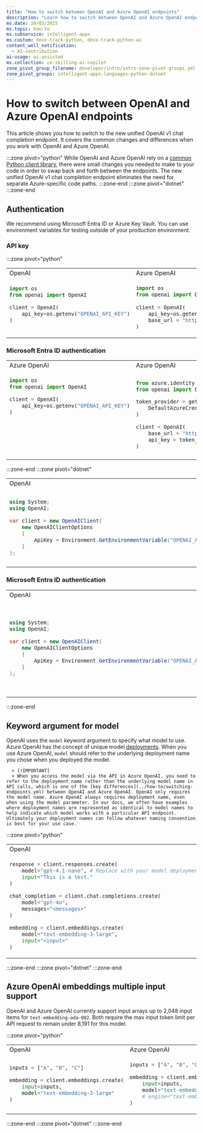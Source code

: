 ```yaml
---
title: "How to switch between OpenAI and Azure OpenAI endpoints"
description: "Learn how to switch between OpenAI and Azure OpenAI endpoints in your application."
ms.date: 10/03/2025
ms.topic: how-to 
ms.subservice: intelligent-apps
ms.custom: devx-track-python, devx-track-python-ai
content_well_notification: 
  - AI-contribution
ai-usage: ai-assisted
ms.collection: ce-skilling-ai-copilot
zone_pivot_group_filename: developer/intro/intro-zone-pivot-groups.yml
zone_pivot_groups: intelligent-apps-languages-python-dotnet
---
```

# How to switch between OpenAI and Azure OpenAI endpoints

This article shows you how to switch to the new unified OpenAI v1 chat completion endpoint. It covers the common changes and differences when you work with OpenAI and Azure OpenAI.

:::zone pivot="python"
While OpenAI and Azure OpenAI rely on a [common Python client library](https://github.com/openai/openai-python), there were small changes you needed to make to your code in order to swap back and forth between the endpoints. The new unified OpenAI v1 chat completion endpoint eliminates the need for separate Azure-specific code paths.
:::zone-end
:::zone pivot="dotnet"
:::zone-end

## Authentication

We recommend using Microsoft Entra ID or Azure Key Vault. You can use environment variables for testing outside of your production environment.

### API key
:::zone pivot="python"
<table>
<tr>
<td> OpenAI </td> <td> Azure OpenAI</td>
</tr>
<tr>
<td>

```python
import os
from openai import OpenAI

client = OpenAI(
    api_key=os.getenv("OPENAI_API_KEY")
)



```

</td>
<td>

```python
import os
from openai import OpenAI
    
client = OpenAI(
    api_key=os.getenv("AZURE_OPENAI_API_KEY"),  
    base_url = "https://YOUR-RESOURCE-NAME.openai.azure.com/openai/v1/"
)
```

</td>
</tr>
</table>

<a name='azure-active-directory-authentication'></a>

### Microsoft Entra ID authentication

<table>
<tr>
<td> Azure OpenAI </td> <td> Azure OpenAI </td>
</tr>
<tr>
<td>

```python
import os
from openai import OpenAI

client = OpenAI(
    api_key=os.getenv("OPENAI_API_KEY")
)








```

</td>
<td>

```python
from azure.identity import DefaultAzureCredential, get_bearer_token_provider
from openai import OpenAI

token_provider = get_bearer_token_provider(
    DefaultAzureCredential(), "https://cognitiveservices.azure.com/.default"
)

client = OpenAI(
    base_url = "https://YOUR-RESOURCE-NAME.openai.azure.com/openai/v1/", 
    api_key = token_provider,
)
```

</td>
</tr>
</table>

:::zone-end
:::zone pivot="dotnet"
<table>
<tr>
<td> OpenAI </td> <td> Azure OpenAI</td>
</tr>
<tr>
<td>

```csharp
using System;
using OpenAI;

var client = new OpenAIClient(
    new OpenAIClientOptions
    {
        ApiKey = Environment.GetEnvironmentVariable("OPENAI_API_KEY")
    }
);

```

</td>
<td>

```csharp
using System;
using OpenAI;

var client = new OpenAIClient(
    new OpenAIClientOptions
    {
        ApiKey = Environment.GetEnvironmentVariable("AZURE_OPENAI_API_KEY"),
        BaseUri = new Uri("https://YOUR-RESOURCE-NAME.openai.azure.com/openai/v1/")
    }
);

```
</tr>
</table>

### Microsoft Entra ID authentication

<table>
<tr>
<td> OpenAI </td> <td> Azure OpenAI </td>
</tr>
<tr>
<td>

```csharp
using System;
using OpenAI;

var client = new OpenAIClient(
    new OpenAIClientOptions
    {
        ApiKey = Environment.GetEnvironmentVariable("OPENAI_API_KEY")
    }
);

```
</td>
<td>

```csharp
using System;
using Azure.Identity;
using OpenAI;

var credential = new DefaultAzureCredential();

var client = new OpenAIClient(
    new OpenAIClientOptions
    {
        Credential = credential,
        BaseUri = new Uri("https://YOUR-RESOURCE-NAME.openai.azure.com/openai/v1/")
    }
);

```
</td>
</tr>
</table>

:::zone-end

## Keyword argument for model

OpenAI uses the `model` keyword argument to specify what model to use. Azure OpenAI has the concept of unique model [deployments](create-resource.md?pivots=web-portal#deploy-a-model). When you use Azure OpenAI, `model` should refer to the underlying deployment name you chose when you deployed the model.

      > [!IMPORTANT]
      > When you access the model via the API in Azure OpenAI, you need to refer to the deployment name rather than the underlying model name in API calls, which is one of the [key differences](../how-to/switching-endpoints.yml) between OpenAI and Azure OpenAI. OpenAI only requires the model name. Azure OpenAI always requires deployment name, even when using the model parameter. In our docs, we often have examples where deployment names are represented as identical to model names to help indicate which model works with a particular API endpoint. Ultimately your deployment names can follow whatever naming convention is best for your use case.

:::zone pivot="python"
<table>
<tr>
<td> OpenAI </td> <td> Azure OpenAI </td>
</tr>
<tr>
<td>

```python
response = client.responses.create(   
    model="gpt-4.1-nano", # Replace with your model deployment name 
    input="This is a test."
)

chat_completion = client.chat.completions.create(
    model="gpt-4o",
    messages="<messages>"
)

embedding = client.embeddings.create(
    model="text-embedding-3-large",
    input="<input>"
)
```

</td>
<td>

```python
response = client.responses.create(   
    model="gpt-4.1-nano", # Replace with your model deployment name 
    input="This is a test."
)

chat_completion = client.chat.completions.create(
    model="gpt-4o", # model = "deployment_name".
    messages="<messages>"
)

embedding = client.embeddings.create(
    model="text-embedding-3-large", # model = "deployment_name".
    input="<input>"
)
```

</td>
</tr>
</table>
:::zone-end
:::zone pivot="dotnet"
:::zone-end

## Azure OpenAI embeddings multiple input support

OpenAI and Azure OpenAI currently support input arrays up to 2,048 input items for `text-embedding-ada-002`. Both require the max input token limit per API request to remain under 8,191 for this model.

:::zone pivot="python"
<table>
<tr>
<td> OpenAI </td> <td> Azure OpenAI </td>
</tr>
<tr>
<td>

```python
inputs = ["A", "B", "C"] 

embedding = client.embeddings.create(
    input=inputs,
    model="text-embedding-3-large"
)


```

</td>
<td>

```python
inputs = ["A", "B", "C"] #max array size=2048

embedding = client.embeddings.create(
    input=inputs,
    model="text-embedding-3-large" # This must match the custom deployment name you chose for your model.
    # engine="text-embedding-ada-002"
)

```

</td>
</tr>
</table>
:::zone-end
:::zone pivot="dotnet"
:::zone-end
